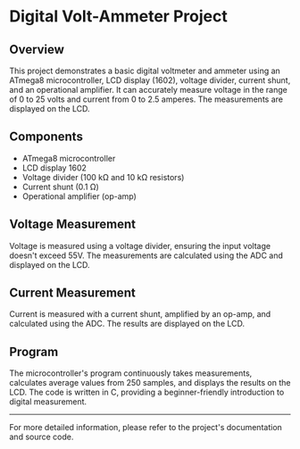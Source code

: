 # Digital Volt-Ammeter Project

## Overview
This project demonstrates a basic digital voltmeter and ammeter using an ATmega8 microcontroller, LCD display (1602), voltage divider, current shunt, and an operational amplifier. It can accurately measure voltage in the range of 0 to 25 volts and current from 0 to 2.5 amperes. The measurements are displayed on the LCD.

## Components
- ATmega8 microcontroller
- LCD display 1602
- Voltage divider (100 kΩ and 10 kΩ resistors)
- Current shunt (0.1 Ω)
- Operational amplifier (op-amp)

## Voltage Measurement
Voltage is measured using a voltage divider, ensuring the input voltage doesn't exceed 55V. The measurements are calculated using the ADC and displayed on the LCD.

## Current Measurement
Current is measured with a current shunt, amplified by an op-amp, and calculated using the ADC. The results are displayed on the LCD.

## Program
The microcontroller's program continuously takes measurements, calculates average values from 250 samples, and displays the results on the LCD. The code is written in C, providing a beginner-friendly introduction to digital measurement.

---

For more detailed information, please refer to the project's documentation and source code.
